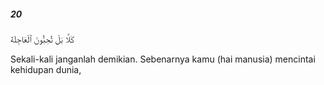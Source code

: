##### 20

<span class="ayah">كَلَّا بَلْ تُحِبُّونَ ٱلْعَاجِلَةَ</span>

<span class="ayah_translation">Sekali-kali janganlah demikian. Sebenarnya kamu (hai manusia) mencintai kehidupan dunia,</span>
